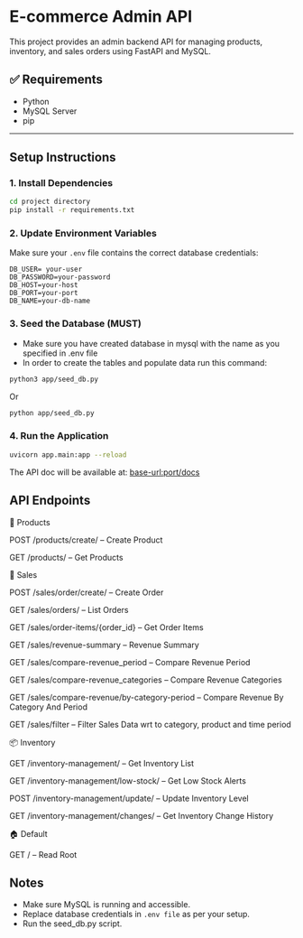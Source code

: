 # E-commerce Admin API

This project provides an admin backend API for managing products, inventory, and sales orders using FastAPI and MySQL.

## ✅ Requirements

- Python
- MySQL Server
- pip

---

## Setup Instructions

### 1. **Install Dependencies**
```bash
cd project directory
pip install -r requirements.txt
```

### 2. Update Environment Variables

Make sure your `.env` file contains the correct database credentials:
```
DB_USER= your-user
DB_PASSWORD=your-password
DB_HOST=your-host
DB_PORT=your-port
DB_NAME=your-db-name
```

### 3. **Seed the Database (MUST)**
- Make sure you have created database in mysql with the name as you specified in .env file
- In order to create the tables and populate data run this command:

```bash
python3 app/seed_db.py
```
Or 
```bash
python app/seed_db.py
```

### 4. Run the Application

```bash
uvicorn app.main:app --reload
```

The API doc will be available at: [base-url:port/docs](http://localhost:8000/docs)

## API Endpoints

📁 Products

POST /products/create/ – Create Product

GET /products/ – Get Products

🧾 Sales

POST /sales/order/create/ – Create Order

GET /sales/orders/ – List Orders

GET /sales/order-items/{order_id} – Get Order Items

GET /sales/revenue-summary – Revenue Summary

GET /sales/compare-revenue_period – Compare Revenue Period

GET /sales/compare-revenue_categories – Compare Revenue Categories

GET /sales/compare-revenue/by-category-period – Compare Revenue By Category And Period

GET /sales/filter – Filter Sales Data wrt to category, product and time period

📦 Inventory

GET /inventory-management/ – Get Inventory List

GET /inventory-management/low-stock/ – Get Low Stock Alerts

POST /inventory-management/update/ – Update Inventory Level

GET /inventory-management/changes/ – Get Inventory Change History



🏠 Default

GET / – Read Root

## Notes
- Make sure MySQL is running and accessible.
- Replace database credentials in `.env file` as per your setup.
- Run the seed_db.py script.
